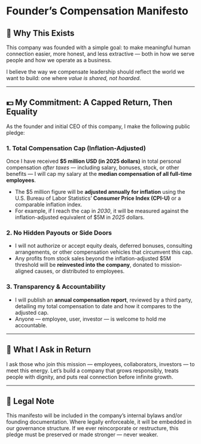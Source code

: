 # Founder’s Compensation Manifesto

## 🌱 Why This Exists

This company was founded with a simple goal: to make meaningful human connection easier, more honest, and less extractive — both in how we serve people and how we operate as a business.

I believe the way we compensate leadership should reflect the world we want to build: one where *value is shared, not hoarded*.

---

## 💵 My Commitment: A Capped Return, Then Equality

As the founder and initial CEO of this company, I make the following public pledge:

### 1. Total Compensation Cap (Inflation-Adjusted)

Once I have received **$5 million USD (in 2025 dollars)** in total personal compensation *after taxes* — including salary, bonuses, stock, or other benefits — I will cap my salary at the **median compensation of all full-time employees**.

- The $5 million figure will be **adjusted annually for inflation** using the U.S. Bureau of Labor Statistics’ **Consumer Price Index (CPI-U)** or a comparable inflation index.
- For example, if I reach the cap in *2030*, it will be measured against the inflation-adjusted equivalent of $5M in *2025* dollars.

### 2. No Hidden Payouts or Side Doors

- I will not authorize or accept equity deals, deferred bonuses, consulting arrangements, or other compensation vehicles that circumvent this cap.  
- Any profits from stock sales beyond the inflation-adjusted $5M threshold will be **reinvested into the company**, donated to mission-aligned causes, or distributed to employees.

### 3. Transparency & Accountability

- I will publish an **annual compensation report**, reviewed by a third party, detailing my total compensation to date and how it compares to the adjusted cap.
- Anyone — employee, user, investor — is welcome to hold me accountable.

---

## 🤝 What I Ask in Return

I ask those who join this mission — employees, collaborators, investors — to meet this energy. Let’s build a company that grows responsibly, treats people with dignity, and puts real connection before infinite growth.

---

## 🔐 Legal Note

This manifesto will be included in the company’s internal bylaws and/or founding documentation. Where legally enforceable, it will be embedded in our governance structure. If we ever reincorporate or restructure, this pledge must be preserved or made stronger — never weaker.
